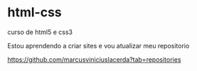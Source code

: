 # html-css
 curso de html5 e css3

 Estou aprendendo a criar sites e vou atualizar meu repositorio
 
https://github.com/marcusviniciuslacerda?tab=repositories
